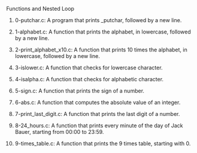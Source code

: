 Functions and Nested Loop

1. 0-putchar.c: A  program that prints _putchar, followed by a new line.

2. 1-alphabet.c: A function that prints the alphabet, in lowercase, followed by a new line.

3. 2-print_alphabet_x10.c: A function that prints 10 times the alphabet, in lowercase, followed by a new line.

4. 3-islower.c: A function that checks for lowercase character.

5. 4-isalpha.c: A function that checks for alphabetic character.

6. 5-sign.c: A function that prints the sign of a number.

7. 6-abs.c: A function that computes the absolute value of an integer.

8. 7-print_last_digit.c: A function that prints the last digit of a number.

9. 8-24_hours.c: A function that prints every minute of the day of Jack Bauer, starting from 00:00 to 23:59.

10. 9-times_table.c: A  function that prints the 9 times table, starting with 0.
